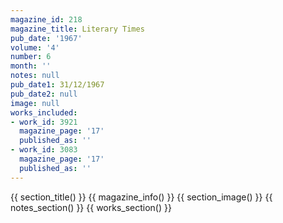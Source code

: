 ```yaml
---
magazine_id: 218
magazine_title: Literary Times
pub_date: '1967'
volume: '4'
number: 6
month: ''
notes: null
pub_date1: 31/12/1967
pub_date2: null
image: null
works_included:
- work_id: 3921
  magazine_page: '17'
  published_as: ''
- work_id: 3083
  magazine_page: '17'
  published_as: ''
---
```


{{ section_title() }}
{{ magazine_info() }}
{{ section_image() }}
{{ notes_section() }}
{{ works_section() }}
